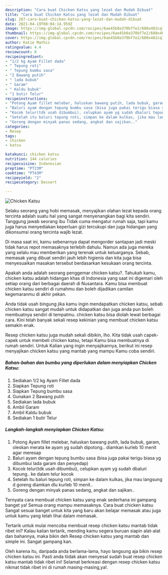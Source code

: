 ```yaml
---
description: "Cara buat Chicken Katsu yang lezat dan Mudah Dibuat"
title: "Cara buat Chicken Katsu yang lezat dan Mudah Dibuat"
slug: 267-cara-buat-chicken-katsu-yang-lezat-dan-mudah-dibuat
date: 2021-04-19T08:04:14.959Z
image: https://img-global.cpcdn.com/recipes/6ae45b0a370bf7e2/680x482cq70/chicken-katsu-foto-resep-utama.jpg
thumbnail: https://img-global.cpcdn.com/recipes/6ae45b0a370bf7e2/680x482cq70/chicken-katsu-foto-resep-utama.jpg
cover: https://img-global.cpcdn.com/recipes/6ae45b0a370bf7e2/680x482cq70/chicken-katsu-foto-resep-utama.jpg
author: Katie Mathis
ratingvalue: 4.4
reviewcount: 8
recipeingredient:
- "1/2 kg Ayam Fillet dada"
- " Tepung roti"
- " Tepung bumbu sasa"
- "2 Bawang putih"
- " lada bubuk"
- " Garam"
- " Kaldu bubuk"
- "1 butir Telur"
recipeinstructions:
- "Potong Ayam fillet melebar, haluskan bawang putih, lada bubuk, garam, oleskan merata ke ayam yg sudah dipotong.. diamkan kurleb 10 menit agar meresap"
- "Baluri ayam dengan tepung bumbu sasa (bisa juga pakai terigu biasa yg dibumbui lada garam dan penyedap)"
- "Kocok telur(tdk usah dibumbui), celupkan ayam yg sudah dbaluri tepung.. ke dalam telur kocok"
- "Setelah itu baluri tepung roti, simpan ke dalam kulkas, jika mau langsung d goreng diamkan dlu kurleb 10 menit.."
- "Goreng dengan minyak panas sedang, angkat dan sajikan.."
categories:
- Resep
tags:
- chicken
- katsu

katakunci: chicken katsu 
nutrition: 144 calories
recipecuisine: Indonesian
preptime: "PT23M"
cooktime: "PT43M"
recipeyield: "2"
recipecategory: Dessert

---
```



![Chicken Katsu](https://img-global.cpcdn.com/recipes/6ae45b0a370bf7e2/680x482cq70/chicken-katsu-foto-resep-utama.jpg)

Selaku seorang yang hobi memasak, menyajikan olahan lezat kepada orang tercinta adalah suatu hal yang sangat menyenangkan bagi kita sendiri. Tanggung jawab seorang ibu Tidak cuma mengatur rumah saja, tapi kamu juga harus menyediakan keperluan gizi tercukupi dan juga hidangan yang dikonsumsi orang tercinta wajib lezat.

Di masa  saat ini, kamu sebenarnya dapat mengorder santapan jadi meski tidak harus repot memasaknya terlebih dahulu. Namun ada juga mereka yang selalu mau memberikan yang terenak untuk keluarganya. Sebab, memasak yang dibuat sendiri jauh lebih higienis dan kita juga bisa menyesuaikan masakan tersebut berdasarkan kesukaan orang tercinta. 



Apakah anda adalah seorang penggemar chicken katsu?. Tahukah kamu, chicken katsu adalah hidangan khas di Indonesia yang saat ini digemari oleh setiap orang dari berbagai daerah di Nusantara. Kamu bisa membuat chicken katsu sendiri di rumahmu dan boleh dijadikan camilan kegemaranmu di akhir pekan.

Anda tidak usah bingung jika kamu ingin mendapatkan chicken katsu, sebab chicken katsu sangat mudah untuk didapatkan dan juga anda pun boleh membuatnya sendiri di tempatmu. chicken katsu bisa diolah lewat berbagai cara. Kini telah banyak sekali resep kekinian yang membuat chicken katsu semakin enak.

Resep chicken katsu juga mudah sekali dibikin, lho. Kita tidak usah capek-capek untuk membeli chicken katsu, tetapi Kamu bisa membuatnya di rumah sendiri. Untuk Kalian yang ingin menyajikannya, berikut ini resep menyajikan chicken katsu yang mantab yang mampu Kamu coba sendiri.

<!--inarticleads1-->

##### Bahan-bahan dan bumbu yang diperlukan dalam menyiapkan Chicken Katsu:

1. Sediakan 1/2 kg Ayam Fillet dada
1. Siapkan  Tepung roti
1. Siapkan  Tepung bumbu sasa
1. Gunakan 2 Bawang putih
1. Sediakan  lada bubuk
1. Ambil  Garam
1. Ambil  Kaldu bubuk
1. Sediakan 1 butir Telur




<!--inarticleads2-->

##### Langkah-langkah menyiapkan Chicken Katsu:

1. Potong Ayam fillet melebar, haluskan bawang putih, lada bubuk, garam, oleskan merata ke ayam yg sudah dipotong.. diamkan kurleb 10 menit agar meresap
1. Baluri ayam dengan tepung bumbu sasa (bisa juga pakai terigu biasa yg dibumbui lada garam dan penyedap)
1. Kocok telur(tdk usah dibumbui), celupkan ayam yg sudah dbaluri tepung.. ke dalam telur kocok
1. Setelah itu baluri tepung roti, simpan ke dalam kulkas, jika mau langsung d goreng diamkan dlu kurleb 10 menit..
1. Goreng dengan minyak panas sedang, angkat dan sajikan..




Ternyata cara membuat chicken katsu yang enak sederhana ini gampang banget ya! Semua orang mampu memasaknya. Cara buat chicken katsu Sangat sesuai banget untuk kita yang baru akan belajar memasak atau juga untuk kamu yang telah lihai dalam memasak.

Tertarik untuk mulai mencoba membuat resep chicken katsu mantab tidak ribet ini? Kalau kalian tertarik, mending kamu segera buruan siapin alat-alat dan bahannya, maka bikin deh Resep chicken katsu yang mantab dan simple ini. Sangat gampang kan. 

Oleh karena itu, daripada anda berlama-lama, hayo langsung aja bikin resep chicken katsu ini. Pasti anda tiidak akan menyesal sudah buat resep chicken katsu mantab tidak ribet ini! Selamat berkreasi dengan resep chicken katsu nikmat tidak ribet ini di rumah masing-masing,ya!.

